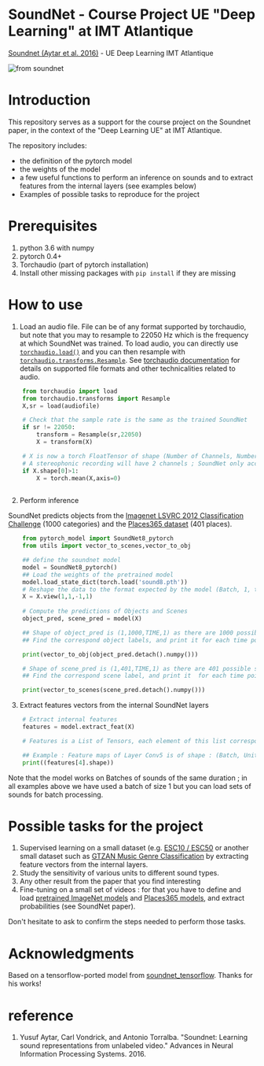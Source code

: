 # SoundNet - Course Project UE "Deep Learning" at IMT Atlantique
[Soundnet (Aytar et al. 2016)](http://soundnet.csail.mit.edu/) - UE Deep Learning IMT Atlantique

![from soundnet](https://camo.githubusercontent.com/0b88af5c13ba987a17dcf90cd58816cf8ef04554/687474703a2f2f70726f6a656374732e637361696c2e6d69742e6564752f736f756e646e65742f736f756e646e65742e6a7067)

# Introduction
This repository serves as a support for the course project on the Soundnet paper, in the context of the "Deep Learning UE" at IMT Atlantique. 

The repository includes: 
- the definition of the pytorch model
- the weights of the model
- a few useful functions to perform an inference on sounds and to extract features from the internal layers (see examples below)
- Examples of possible tasks to reproduce for the project

# Prerequisites
1. python 3.6 with numpy
2. pytorch 0.4+
3. Torchaudio (part of pytorch installation)
4. Install other missing packages with `pip install` if they are missing


# How to use
1. Load an audio file. File can be of any format supported by torchaudio, but note that you may to resample to 22050 Hz which is the frequency at which SoundNet was trained. To load audio, you can directly use [`torchaudio.load()`](https://pytorch.org/audio/stable/tutorials/audio_io_tutorial.html#loading-audio-data) and you can then resample with [`torchaudio.transforms.Resample`](https://pytorch.org/audio/stable/transforms.html#resample). See [torchaudio documentation](https://pytorch.org/audio/stable/index.html) for details on supported file formats and other technicalities related to audio. 

```python
    from torchaudio import load
    from torchaudio.transforms import Resample
    X,sr = load(audiofile)

    # Check that the sample rate is the same as the trained SoundNet
    if sr != 22050:
        transform = Resample(sr,22050)
        X = transform(X)

    # X is now a torch FloatTensor of shape (Number of Channels, Number of samples)
    # A stereophonic recording will have 2 channels ; SoundNet only accepts monophonic so we average the two channels if necessary
    if X.shape[0]>1:
        X = torch.mean(X,axis=0)
    
```

2. Perform inference
   
SoundNet predicts objects from the [Imagenet LSVRC 2012 Classification Challenge](https://www.image-net.org/challenges/LSVRC/2012/index.php) (1000 categories) and the [Places365 dataset](http://places2.csail.mit.edu/) (401 places).

```python
    from pytorch_model import SoundNet8_pytorch
    from utils import vector_to_scenes,vector_to_obj

    ## define the soundnet model
    model = SoundNet8_pytorch()
    ## Load the weights of the pretrained model
    model.load_state_dict(torch.load('sound8.pth'))
    # Reshape the data to the format expected by the model (Batch, 1, time, 1)
    X = X.view(1,1,-1,1)
    
    # Compute the predictions of Objects and Scenes
    object_pred, scene_pred = model(X)

    ## Shape of object_pred is (1,1000,TIME,1) as there are 1000 possible objects
    ## Find the correspond object labels, and print it for each time point

    print(vector_to_obj(object_pred.detach().numpy()))

    # Shape of scene_pred is (1,401,TIME,1) as there are 401 possible scenes
    ## Find the correspond scene label, and print it  for each time point

    print(vector_to_scenes(scene_pred.detach().numpy()))
```

3. Extract features vectors from the internal SoundNet layers
```python    
    # Extract internal features
    features = model.extract_feat(X)

    # Features is a List of Tensors, each element of this list corresponds to a layer of SoundNet. From 0 to 6 -> conv1 to conv7, 7 -> conv of object prediction and 8 -> conv of scene prediction. See the extract_feat method in the model code.

    ## Example : Feature maps of Layer Conv5 is of shape : (Batch, Units, Time, 1)
    print((features[4].shape))
```

Note that the model works on Batches of sounds of the same duration ; in all examples above we have used a batch of size 1 but you can load sets of sounds for batch processing.

# Possible tasks for the project 
1. Supervised learning on a small dataset (e.g. [ESC10 / ESC50](https://github.com/karolpiczak/ESC-50) or another small dataset such as [GTZAN Music Genre Classification](https://pytorch.org/audio/stable/datasets.html#gtzan) by extracting feature vectors from the internal layers.
2. Study the sensitivity of various units to different sound types.
3. Any other result from the paper that you find interesting
4. Fine-tuning on a small set of videos : for that you have to define and load [pretrained ImageNet models](https://pytorch.org/vision/0.8/models.html#classification) and [Places365 models](https://github.com/CSAILVision/places365), and extract probabilities (see SoundNet paper).

Don't hesitate to ask to confirm the steps needed to perform those tasks. 

# Acknowledgments 
Based on a tensorflow-ported model from [soundnet_tensorflow](https://github.com/eborboihuc/SoundNet-tensorflow). Thanks for his works!


# reference
1. Yusuf Aytar, Carl Vondrick, and Antonio Torralba. "Soundnet: Learning sound representations from unlabeled video." Advances in Neural Information Processing Systems. 2016.
